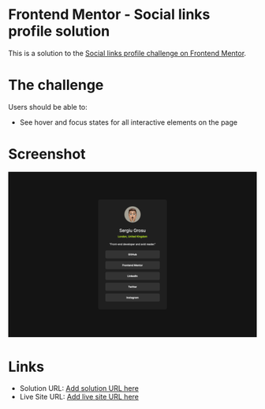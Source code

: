 # Frontend Mentor - Social links profile solution

This is a solution to the [Social links profile challenge on Frontend Mentor](https://www.frontendmentor.io/challenges/social-links-profile-UG32l9m6dQ).

# The challenge

Users should be able to:

- See hover and focus states for all interactive elements on the page

# Screenshot

![](/assets/images/screenshot.png)

# Links

- Solution URL: [Add solution URL here](https://your-solution-url.com)
- Live Site URL: [Add live site URL here](https://your-live-site-url.com)
